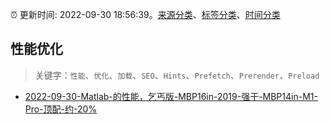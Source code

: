 :alarm_clock: 更新时间: 2022-09-30 18:56:39。[来源分类](../README.md)、[标签分类](../TAGS.md)、[时间分类](../TIMELINE.md)

## 性能优化


> 关键字：`性能`、`优化`、`加载`、`SEO`、`Hints`、`Prefetch`、`Prerender`、`Preload`



- [2022-09-30-Matlab-的性能，乞丐版-MBP16in-2019-强于-MBP14in-M1-Pro-顶配-约-20%](https://www.v2ex.com/t/884104) 